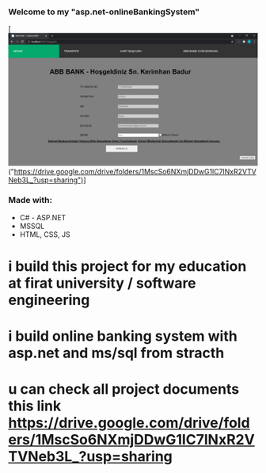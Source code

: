 ### Welcome to my "asp.net-onlineBankingSystem"
[![Image of the Project](obAspNet-kb.png "asp.net-onlineBankingSystem")("https://drive.google.com/drive/folders/1MscSo6NXmjDDwG1lC7lNxR2VTVNeb3L_?usp=sharing")]


### Made with:
* C# - ASP.NET
* MSSQL
* HTML, CSS, JS

# i build this project for my education at firat university / software engineering
# i build online banking system with asp.net and ms/sql from stracth 
# u can check all project documents this link https://drive.google.com/drive/folders/1MscSo6NXmjDDwG1lC7lNxR2VTVNeb3L_?usp=sharing
